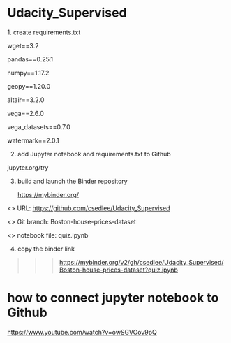 # Udacity_Supervised

<HOW TO LAUNCH A BINDER>
1. create requirements.txt

wget==3.2

pandas==0.25.1

numpy==1.17.2

geopy==1.20.0

altair==3.2.0

vega==2.6.0

vega_datasets==0.7.0

watermark==2.0.1

2. add Jupyter notebook and requirements.txt to Github

 jupyter.org/try
 
3. build and launch the Binder repository

    https://mybinder.org/
    
<> URL: https://github.com/csedlee/Udacity_Supervised
    
<> Git branch: Boston-house-prices-dataset
    
<> notebook file: quiz.ipynb 

4. copy the binder link 
>>> https://mybinder.org/v2/gh/csedlee/Udacity_Supervised/Boston-house-prices-dataset?quiz.ipynb


# how to connect jupyter notebook to Github
https://www.youtube.com/watch?v=owSGVOov9pQ

